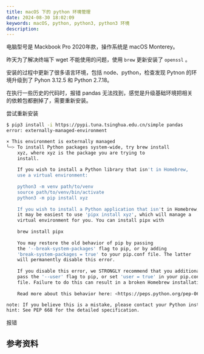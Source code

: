 ```yaml
---
title: macOS 下的 python 环境管理
date: 2024-08-30 18:02:09
keywords: macOS, python, python3, python3 环境
description:
---
```


电脑型号是 Mackbook Pro 2020年款，操作系统是 macOS Monterey。

昨天为了解决终端下 wget 不能使用的问题，使用 `brew` 更新安装了 `openssl` 。

安装的过程中更新了很多语言环境，包括 node、python，检查发现 Pytnon 的环境升级到了 Pyhon 3.12.5 和 Python 2.7.18。

在执行一些历史的代码时，报错 pandas 无法找到，感觉是升级基础环境把相关的依赖包都删掉了，需要重新安装。

尝试重新安装
```sh
$ pip3 install -i https://pypi.tuna.tsinghua.edu.cn/simple pandas
error: externally-managed-environment

× This environment is externally managed
╰─> To install Python packages system-wide, try brew install
    xyz, where xyz is the package you are trying to
    install.
    
    If you wish to install a Python library that isn't in Homebrew,
    use a virtual environment:
    
    python3 -m venv path/to/venv
    source path/to/venv/bin/activate
    python3 -m pip install xyz
    
    If you wish to install a Python application that isn't in Homebrew,
    it may be easiest to use 'pipx install xyz', which will manage a
    virtual environment for you. You can install pipx with
    
    brew install pipx
    
    You may restore the old behavior of pip by passing
    the '--break-system-packages' flag to pip, or by adding
    'break-system-packages = true' to your pip.conf file. The latter
    will permanently disable this error.
    
    If you disable this error, we STRONGLY recommend that you additionally
    pass the '--user' flag to pip, or set 'user = true' in your pip.conf
    file. Failure to do this can result in a broken Homebrew installation.
    
    Read more about this behavior here: <https://peps.python.org/pep-0668/>

note: If you believe this is a mistake, please contact your Python installation or OS distribution provider. You can override this, at the risk of breaking your Python installation or OS, by passing --break-system-packages.
hint: See PEP 668 for the detailed specification.
```

报错

## 参考资料
